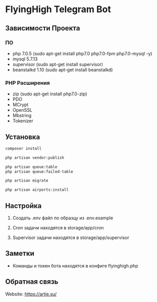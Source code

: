 # FlyingHigh Telegram Bot

## Зависимости Проекта

### ПО

* php 7.0.5 (sudo apt-get install php7.0 php7.0-fpm php7.0-mysql -y)
* mysql 5.7.13
* supervisor (sudo apt-get install supervisor)
* beanstalkd 1.10 (sudo apt-get install beanstalkd)

### PHP Расширения

* zip (sudo apt-get install php7.0-zip)
* PDO
* MCrypt
* OpenSSL
* Mbstring
* Tokenizer

## Установка

```sh
composer install

php artisan vendor:publish

php artisan queue:table
php artisan queue:failed-table

php artisan migrate

php artisan airports:install
```

## Настройка

1. Создать .env файл по образцу из .env.example

2. Cron задачи находятся в storage/app/cron

3. Supervisor задачи находятся в storage/app/supervisor

## Заметки

* Команды и токен бота находятся в конфиге flyinghigh.php

## Обратная связь 

Website: https://artie.su/